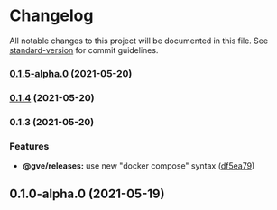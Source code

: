 # Changelog

All notable changes to this project will be documented in this file. See [standard-version](https://github.com/conventional-changelog/standard-version) for commit guidelines.

### [0.1.5-alpha.0](https://www-github.cisco.com/matnorri/essentials/compare/v0.1.4...v0.1.5-alpha.0) (2021-05-20)

### [0.1.4](https://www-github.cisco.com/matnorri/essentials/compare/v0.1.3...v0.1.4) (2021-05-20)

### 0.1.3 (2021-05-20)


### Features

* **@gve/releases:** use new "docker compose" syntax ([df5ea79](https://www-github.cisco.com/matnorri/essentials/commit/df5ea79309f48cb4373b4fc56af997f60b7082ca))

## 0.1.0-alpha.0 (2021-05-19)
